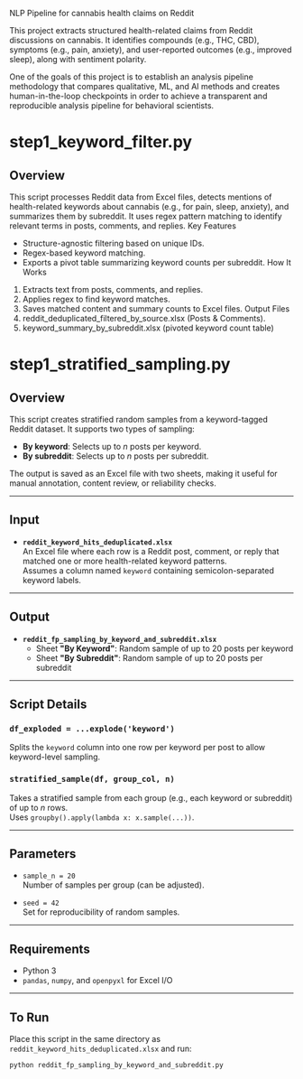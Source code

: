 NLP Pipeline for cannabis health claims on Reddit


This project extracts structured health-related claims from Reddit discussions on cannabis. It identifies compounds (e.g., THC, CBD), symptoms (e.g., pain, anxiety), and user-reported outcomes (e.g., improved sleep), along with sentiment polarity.

One of the goals of this project is to establish an analysis pipeline methodology that compares qualitative, ML, and AI methods and creates human-in-the-loop checkpoints in order to achieve a transparent and reproducible analysis pipeline for behavioral scientists.

# step1_keyword_filter.py
## Overview
This script processes Reddit data from Excel files, detects mentions of health-related keywords about
cannabis (e.g., for pain, sleep, anxiety), and summarizes them by subreddit.
It uses regex pattern matching to identify relevant terms in posts, comments, and replies.
Key Features
- Structure-agnostic filtering based on unique IDs.
- Regex-based keyword matching.
- Exports a pivot table summarizing keyword counts per subreddit.
How It Works
1. Extracts text from posts, comments, and replies.
2. Applies regex to find keyword matches.
3. Saves matched content and summary counts to Excel files.
Output Files
1. reddit_deduplicated_filtered_by_source.xlsx (Posts & Comments).
2. keyword_summary_by_subreddit.xlsx (pivoted keyword count table)


# step1_stratified_sampling.py
## Overview
This script creates stratified random samples from a keyword-tagged Reddit dataset. It supports two types of sampling:
- **By keyword**: Selects up to *n* posts per keyword.
- **By subreddit**: Selects up to *n* posts per subreddit.

The output is saved as an Excel file with two sheets, making it useful for manual annotation, content review, or reliability checks.

---

## Input
- **`reddit_keyword_hits_deduplicated.xlsx`**  
  An Excel file where each row is a Reddit post, comment, or reply that matched one or more health-related keyword patterns.  
  Assumes a column named `keyword` containing semicolon-separated keyword labels.

---

## Output
- **`reddit_fp_sampling_by_keyword_and_subreddit.xlsx`**
  - Sheet **"By Keyword"**: Random sample of up to 20 posts per keyword
  - Sheet **"By Subreddit"**: Random sample of up to 20 posts per subreddit

---

## Script Details

### `df_exploded = ...explode('keyword')`
Splits the `keyword` column into one row per keyword per post to allow keyword-level sampling.

### `stratified_sample(df, group_col, n)`
Takes a stratified sample from each group (e.g., each keyword or subreddit) of up to *n* rows.  
Uses `groupby().apply(lambda x: x.sample(...))`.

---

## Parameters

- `sample_n = 20`  
  Number of samples per group (can be adjusted).

- `seed = 42`  
  Set for reproducibility of random samples.

---

## Requirements

- Python 3
- `pandas`, `numpy`, and `openpyxl` for Excel I/O

---

## To Run

Place this script in the same directory as `reddit_keyword_hits_deduplicated.xlsx` and run:

```bash
python reddit_fp_sampling_by_keyword_and_subreddit.py
